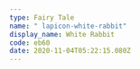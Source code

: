 ```yaml
---
type: Fairy Tale
name: " lapicon-white-rabbit"
display_name: White Rabbit
code: eb60
date: 2020-11-04T05:22:15.080Z
---
```

